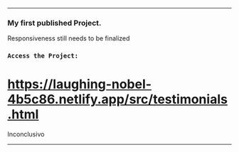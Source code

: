 
--------------------------------------------------------------------------
### My first published Project.
Responsiveness still needs to be finalized

### `Access the Project:`
# https://laughing-nobel-4b5c86.netlify.app/src/testimonials.html

Inconclusivo

--------------------------------------------------------------------------
